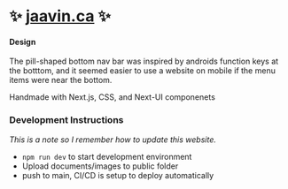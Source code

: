 # ✨ [jaavin.ca](https://jaavin.ca/) ✨


#### Design
The pill-shaped bottom nav bar was inspired by androids function keys at the botttom, and it seemed easier to use a website on mobile if the menu items were near the bottom.


Handmade with Next.js, CSS, and Next-UI componenets



### Development Instructions
*This is a note so I remember how to update this website.*
- `npm run dev` to start development environment 
- Upload documents/images to public folder
- push to main, CI/CD is setup to deploy automatically
